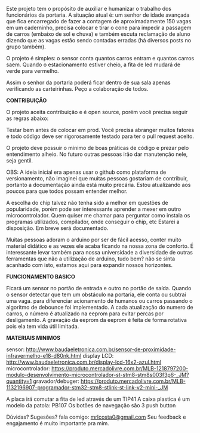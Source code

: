 Este projeto tem o propósito de auxiliar e humanizar o trabalho dos funcionários da portaria. 
A situação atual é: um senhor de idade avançada que fica encarregado de fazer a contagem de aproximadamente 150 vagas em um caderninho, precisa colocar e tirar o cone para impedir a passagem de carros (embaixo de sol e chuva) e também escuta reclamação de aluno dizendo que as vagas estão sendo contadas erradas (há diversos posts no grupo também).

O projeto é simples: o sensor conta quantos carros entram e quantos carros saem. 
Quando o estacionamento estiver cheio, a fita de led mudará de verde para vermelho.

Assim o senhor da portaria poderá ficar dentro de sua sala apenas verificando as carteirinhas.
Peço a colaboração de todos.


**CONTRIBUIÇÃO**

O projeto aceita contribuição e é open source, porém você precisa seguir as regras abaixo:

Testar bem antes de colocar em prod. Você precisa abranger muitos fatores e todo código deve ser rigorosamente testado para ter o pull request aceito.

O projeto deve possuir o mínimo de boas práticas de código e prezar pelo entendimento alheio. No futuro outras pessoas irão dar manutenção nele, seja gentil.

OBS: A ideia inicial era apenas usar o github como plataforma de versionamento, não imaginei que muitas pessoas gostariam de contribuir, portanto a documentação ainda está muito precária. Estou atualizando aos poucos para que todos possam entender melhor.

A escolha do chip talvez não tenha sido a melhor em questões de popularidade, porém pode ser interessante aprender a mexer em outro microcontrolador. Quem quiser me chamar para perguntar como instala os programas utilizados, compilador, onde conseguir o chip, etc Estarei a disposição. Em breve será documentado.

Muitas pessoas adoram o arduino por ser de fácil acesso, conter muito material didático e as vezes ele acaba ficando na nossa zona de conforto. É interessante levar também para nossa universidade a diversidade de outras ferramentas que não a utilização de arduino, tudo bem? não se sinta acanhado com isto, estamos aqui para expandir nossos horizontes.


**FUNCIONAMENTO BASICO**

Ficará um sensor no portão de entrada e outro no portão de saída.
Quando o sensor detectar que tem um obstáculo na portaria, ele conta ou subtrai uma vaga.
para diferenciar acionamento de humanos ou carros passando o algoritmo de debounce foi implementado.
A cada atualização do numero de carros, o número é atualizado na eeprom para evitar percas por desligamento.
A gravação da eeprom da eeprom é feita de forma rotativa pois ela tem vida útil limitada.

**MATERIAIS MINIMOS**

sensor: http://www.baudaeletronica.com.br/sensor-de-proximidade-infravermelho-e18-d80nk.html
display LCD: http://www.baudaeletronica.com.br/display-lcd-16x2-azul.html
microcontrolador: https://produto.mercadolivre.com.br/MLB-1218797200-modulo-desenvolvimento-microcontrolador-st-stm8-stm8s003f3p6-_JM?quantity=1
gravador/debuger: https://produto.mercadolivre.com.br/MLB-1132196907-programador-stm32-stm8-stlink-st-link-v2-mini-_JM

A placa irá comutar a fita de led através de um TIP41 
A caixa plastica é um modelo da patola: PB107
Os botões de navegação são 3 push button

Dúvidas? Sugesões? fala comigo: mrlcosta0@gmail.com
Seu feedback e engajamento é muito importante pra mim.


